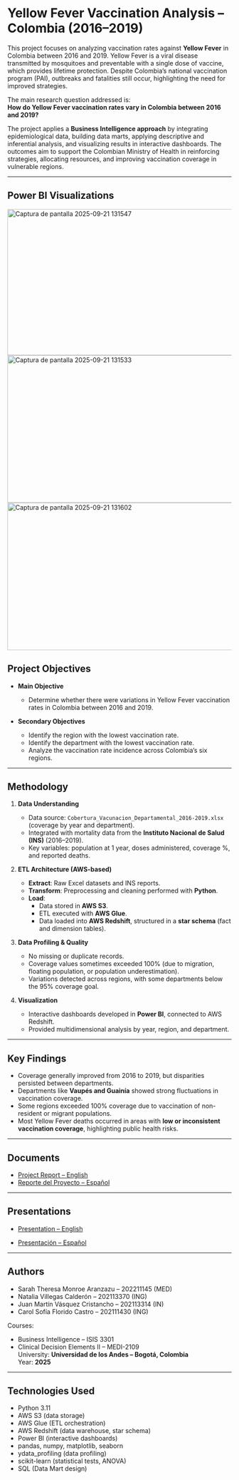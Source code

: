 # Yellow Fever Vaccination Analysis – Colombia (2016–2019)


This project focuses on analyzing vaccination rates against **Yellow Fever** in Colombia between 2016 and 2019. Yellow Fever is a viral disease transmitted by mosquitoes and preventable with a single dose of vaccine, which provides lifetime protection. Despite Colombia’s national vaccination program (PAI), outbreaks and fatalities still occur, highlighting the need for improved strategies.  

The main research question addressed is:  
**How do Yellow Fever vaccination rates vary in Colombia between 2016 and 2019?**

The project applies a **Business Intelligence approach** by integrating epidemiological data, building data marts, applying descriptive and inferential analysis, and visualizing results in interactive dashboards. The outcomes aim to support the Colombian Ministry of Health in reinforcing strategies, allocating resources, and improving vaccination coverage in vulnerable regions.  

---

## Power BI Visualizations
<img width="584" height="328" alt="Captura de pantalla 2025-09-21 131547" src="https://github.com/user-attachments/assets/01856735-1883-4ed2-ae37-75646ce35615" />
<img width="583" height="331" alt="Captura de pantalla 2025-09-21 131533" src="https://github.com/user-attachments/assets/e670f360-a9d3-4327-993b-5dfb780a2a48" />
<img width="590" height="331" alt="Captura de pantalla 2025-09-21 131602" src="https://github.com/user-attachments/assets/4baae747-3d80-4dec-84e4-2d6552b4b8d1" />


## Project Objectives
- **Main Objective**  
  - Determine whether there were variations in Yellow Fever vaccination rates in Colombia between 2016 and 2019.  

- **Secondary Objectives**  
  - Identify the region with the lowest vaccination rate.  
  - Identify the department with the lowest vaccination rate.  
  - Analyze the vaccination rate incidence across Colombia’s six regions.  

---

## Methodology
1. **Data Understanding**  
   - Data source: `Cobertura_Vacunacion_Departamental_2016-2019.xlsx` (coverage by year and department).  
   - Integrated with mortality data from the **Instituto Nacional de Salud (INS)** (2016–2019).  
   - Key variables: population at 1 year, doses administered, coverage %, and reported deaths.  

2. **ETL Architecture (AWS-based)**  
   - **Extract**: Raw Excel datasets and INS reports.  
   - **Transform**: Preprocessing and cleaning performed with **Python**.  
   - **Load**:  
     - Data stored in **AWS S3**.  
     - ETL executed with **AWS Glue**.  
     - Data loaded into **AWS Redshift**, structured in a **star schema** (fact and dimension tables).  

3. **Data Profiling & Quality**  
   - No missing or duplicate records.  
   - Coverage values sometimes exceeded 100% (due to migration, floating population, or population underestimation).  
   - Variations detected across regions, with some departments below the 95% coverage goal.  

4. **Visualization**  
   - Interactive dashboards developed in **Power BI**, connected to AWS Redshift.  
   - Provided multidimensional analysis by year, region, and department.  

---

## Key Findings
- Coverage generally improved from 2016 to 2019, but disparities persisted between departments.  
- Departments like **Vaupés and Guainía** showed strong fluctuations in vaccination coverage.  
- Some regions exceeded 100% coverage due to vaccination of non-resident or migrant populations.  
- Most Yellow Fever deaths occurred in areas with **low or inconsistent vaccination coverage**, highlighting public health risks.  

---

## Documents
- [Project Report – English](https://github.com/user-attachments/files/22453594/G19.DocumentoProyecto2.1.pdf)
- [Reporte del Proyecto – Español](https://github.com/user-attachments/files/22453592/G19.DocumentoProyecto2.pdf)


---
## Presentations
- [Presentation – English](https://github.com/user-attachments/files/22453598/PresentacionFinal.-.Proyecto.2.-.BI.pdf)

- [Presentación – Español](https://github.com/user-attachments/files/22453591/PresentacionFinal.-.Proyecto.2.-.BI.pdf)

---

## Authors
- Sarah Theresa Monroe Aranzazu – 202211145 (MED)  
- Natalia Villegas Calderón – 202113370 (ING)  
- Juan Martín Vásquez Cristancho – 202113314 (IN)  
- Carol Sofía Florido Castro – 202111430 (ING)  

Courses:  
- Business Intelligence – ISIS 3301  
- Clinical Decision Elements II – MEDI-2109  
University: **Universidad de los Andes – Bogotá, Colombia**  
Year: **2025**  

---

## Technologies Used

- Python 3.11
- AWS S3 (data storage)
- AWS Glue (ETL orchestration)
- AWS Redshift (data warehouse, star schema)
- Power BI (interactive dashboards)
- pandas, numpy, matplotlib, seaborn
- ydata_profiling (data profiling)
- scikit-learn (statistical tests, ANOVA)
- SQL (Data Mart design)


